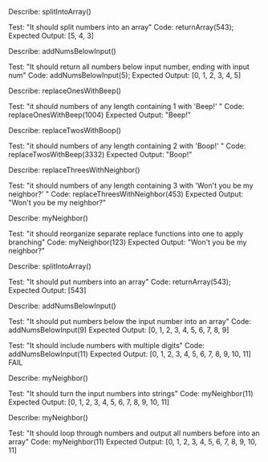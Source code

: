 Describe: splitIntoArray()

Test: "It should split numbers into an array"
Code: returnArray(543);
Expected Output: [5, 4, 3]

Describe: addNumsBelowInput()

Test: "It should return all numbers below input number, ending with input num"
Code: addNumsBelowInput(5);
Expected Output: [0, 1, 2, 3, 4, 5]


Describe: replaceOnesWithBeep()

Test: "it should numbers of any length containing 1 with 'Beep!' "
Code: replaceOnesWithBeep(1004)
Expected Output: "Beep!"


Describe: replaceTwosWithBoop()

Test: "it should numbers of any length containing 2 with 'Boop!' "
Code: replaceTwosWithBeep(3332)
Expected Output: "Boop!"

Describe: replaceThreesWithNeighbor()

Test: "it should numbers of any length containing 3 with 'Won't you be my neighbor?' "
Code: replaceThreesWithNeighbor(453)
Expected Output: "Won't you be my neighbor?"

Describe: myNeighbor()

Test: "it should reorganize separate replace functions into one to apply branching"
Code: myNeighbor(123)
Expected Output: "Won't you be my neighbor?"


Describe: splitIntoArray()

Test: "It should put numbers into an array"
Code: returnArray(543);
Expected Output: [543]


Describe: addNumsBelowInput()

Test: "It should put numbers below the input number into an array"
Code: addNumsBelowInput(9)
Expected Output: [0, 1, 2, 3, 4, 5, 6, 7, 8, 9]

Test: "It should include numbers with multiple digits"
Code: addNumsBelowInput(11)
Expected Output: [0, 1, 2, 3, 4, 5, 6, 7, 8, 9, 10, 11]
FAIL

Describe: myNeighbor()

Test: "It should turn the input numbers into strings"
Code: myNeighbor(11)
Expected Output: [0, 1, 2, 3, 4, 5, 6, 7, 8, 9, 10, 11]


Describe: myNeighbor()

Test: "It should loop through numbers and output all numbers before into an array"
Code: myNeighbor(11)
Expected Output: [0, 1, 2, 3, 4, 5, 6, 7, 8, 9, 10, 11]
















